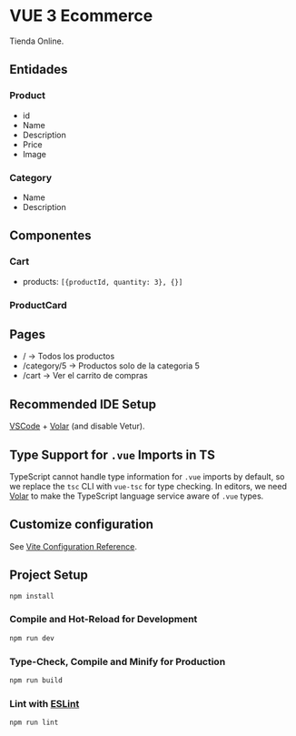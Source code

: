 # VUE 3 Ecommerce

Tienda Online.

## Entidades

### Product

- id
- Name
- Description
- Price
- Image

### Category

- Name
- Description

## Componentes


### Cart

- products: `[{productId, quantity: 3}, {}]`


### ProductCard



## Pages

- / -> Todos los productos
- /category/5 -> Productos solo de la categoria 5
- /cart -> Ver el carrito de compras



## Recommended IDE Setup

[VSCode](https://code.visualstudio.com/) + [Volar](https://marketplace.visualstudio.com/items?itemName=Vue.volar) (and disable Vetur).

## Type Support for `.vue` Imports in TS

TypeScript cannot handle type information for `.vue` imports by default, so we replace the `tsc` CLI with `vue-tsc` for type checking. In editors, we need [Volar](https://marketplace.visualstudio.com/items?itemName=Vue.volar) to make the TypeScript language service aware of `.vue` types.

## Customize configuration

See [Vite Configuration Reference](https://vitejs.dev/config/).

## Project Setup

```sh
npm install
```

### Compile and Hot-Reload for Development

```sh
npm run dev
```

### Type-Check, Compile and Minify for Production

```sh
npm run build
```

### Lint with [ESLint](https://eslint.org/)

```sh
npm run lint
```
